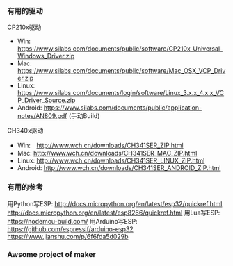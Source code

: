 ### 有用的驱动

CP210x驱动
 - Win: https://www.silabs.com/documents/public/software/CP210x_Universal_Windows_Driver.zip
 - Mac: https://www.silabs.com/documents/public/software/Mac_OSX_VCP_Driver.zip
 - Linux: https://www.silabs.com/documents/login/software/Linux_3.x.x_4.x.x_VCP_Driver_Source.zip
 - Android: https://www.silabs.com/documents/public/application-notes/AN809.pdf (手动Build)

CH340x驱动
 - Win:　http://www.wch.cn/downloads/CH341SER_ZIP.html
 - Mac: http://www.wch.cn/downloads/CH341SER_MAC_ZIP.html
 - Linux: http://www.wch.cn/downloads/CH341SER_LINUX_ZIP.html
 - Android: http://www.wch.cn/downloads/CH341SER_ANDROID_ZIP.html

### 有用的参考
用Python写ESP:
http://docs.micropython.org/en/latest/esp32/quickref.html
http://docs.micropython.org/en/latest/esp8266/quickref.html
用Lua写ESP:
https://nodemcu-build.com/
用Arduino写ESP:
https://github.com/espressif/arduino-esp32
https://www.jianshu.com/p/6f6fda5d029b

### Awsome project of maker
